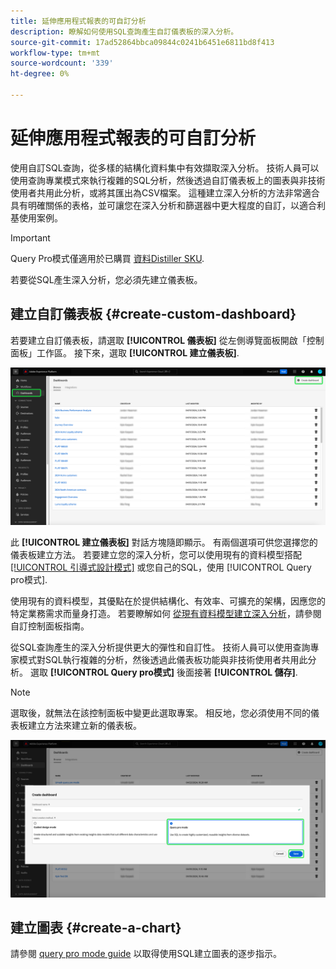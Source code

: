 ```yaml
---
title: 延伸應用程式報表的可自訂分析
description: 瞭解如何使用SQL查詢產生自訂儀表板的深入分析。
source-git-commit: 17ad52864bbca09844c0241b6451e6811bd8f413
workflow-type: tm+mt
source-wordcount: '339'
ht-degree: 0%

---
```


# 延伸應用程式報表的可自訂分析

使用自訂SQL查詢，從多樣的結構化資料集中有效擷取深入分析。 技術人員可以使用查詢專業模式來執行複雜的SQL分析，然後透過自訂儀表板上的圖表與非技術使用者共用此分析，或將其匯出為CSV檔案。 這種建立深入分析的方法非常適合具有明確關係的表格，並可讓您在深入分析和篩選器中更大程度的自訂，以適合利基使用案例。

>[!IMPORTANT]
>
>Query Pro模式僅適用於已購買 [資料Distiller SKU](../../../query-service/data-distiller/overview.md).

若要從SQL產生深入分析，您必須先建立儀表板。

## 建立自訂儀表板 {#create-custom-dashboard}

若要建立自訂儀表板，請選取 **[!UICONTROL 儀表板]** 從左側導覽面板開啟「控制面板」工作區。 接下來，選取 **[!UICONTROL 建立儀表板]**.

![醒目提示建立控制面板的控制面板詳細目錄。](../../images/customizable-insights/create-dashboard.png)

此 **[!UICONTROL 建立儀表板]** 對話方塊隨即顯示。 有兩個選項可供您選擇您的儀表板建立方法。 若要建立您的深入分析，您可以使用現有的資料模型搭配 [[!UICONTROL 引導式設計模式]](../../user-defined-dashboards.md) 或您自己的SQL，使用 [!UICONTROL Query pro模式].

<!-- Maybe reference Guided design mode in other places on UDD doc. -->

使用現有的資料模型，其優點在於提供結構化、有效率、可擴充的架構，因應您的特定業務需求而量身打造。 若要瞭解如何 [從現有資料模型建立深入分析](../../user-defined-dashboards.md#create-widget)，請參閱自訂控制面板指南。

從SQL查詢產生的深入分析提供更大的彈性和自訂性。 技術人員可以使用查詢專家模式對SQL執行複雜的分析，然後透過此儀表板功能與非技術使用者共用此分析。 選取 **[!UICONTROL Query pro模式]** 後面接著 **[!UICONTROL 儲存]**.

>[!NOTE]
>
>選取後，就無法在該控制面板中變更此選取專案。 相反地，您必須使用不同的儀表板建立方法來建立新的儀表板。

![此 [!UICONTROL 建立儀表板] 對話方塊，其中的「查詢pro」模式和「儲存」會反白顯示。](../../images/customizable-insights/query-pro-mode.png)

## 建立圖表 {#create-a-chart}

請參閱 [query pro mode guide](./query-pro-mode.md) 以取得使用SQL建立圖表的逐步指示。
